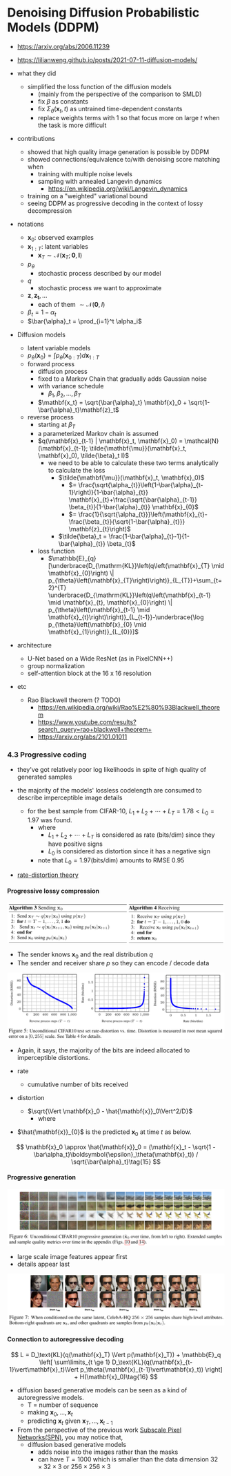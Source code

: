 # Denoising Diffusion Probabilistic Models (DDPM)

- https://arxiv.org/abs/2006.11239
- https://lilianweng.github.io/posts/2021-07-11-diffusion-models/
- what they did
  - simplified the loss function of the diffusion models
    - (mainly from the perspective of the comparison to SMLD)
    - fix $\beta$ as constants
    - fix $\Sigma_\theta(\mathbf{x}_t, t)$ as untrained time-dependent constants
    - replace weights terms with 1 so that focus more on large $t$ when the task is more difficult
- contributions
  - showed that high quality image generation is possible by DDPM
  - showed connections/equivalence to/with denoising score matching when
    - training with multiple noise levels
    - sampling with annealed Langevin dynamics
      - https://en.wikipedia.org/wiki/Langevin_dynamics
  - training on a "weighted" variational bound
  - seeing DDPM as progressive decoding in the context of lossy decompression
- notations
  - $\mathbf{x}_0$: observed examples
  - $\mathbf{x}_{1:T}$: latent variables
    - $\mathbf{x}_T \sim \mathcal{N}(\mathbf{x}_T; \mathbf{0}, \mathbf{I})$
  - $p_\theta$
    - stochastic process described by our model
  - $q$
    - stochastic process we want to approximate
  - $\mathbf{z}, \mathbf{z_t}, ...$
    - each of them $\sim \mathcal{N}(\mathbf{0}, I)$
  - $\beta_t = 1 - \alpha_t$
  - $\bar{\alpha}_t = \prod_{i=1}^t \alpha_i$
- Diffusion models
  - latent variable models
  - $p_\theta(\mathbf{x}_0) = \int p_\theta (\mathbf{x}_{0:T}) d\mathbf{x}_{1:T}$
  - forward process
    - diffusion process
    - fixed to a Markov Chain that gradually adds Gaussian noise
    - with variance schedule
      - $\beta_1, \beta_2, ..., \beta_T$
    - $\mathbf{x_t} = \sqrt{\bar{\alpha}_t} \mathbf{x}_0 + \sqrt{1-\bar{\alpha}_t}\mathbf{z}_t$
  - reverse process
    - starting at $\beta_T$
    - a parameterized Markov chain is assumed
    - $q(\mathbf{x}_{t-1} | \mathbf{x}_t, \mathbf{x}_0) = \mathcal{N}(\mathbf{x}_{t-1}; \tilde{\mathbf{\mu}}(\mathbf{x}_t, \mathbf{x}_0), \tilde{\beta}_t I)$
      - we need to be able to calculate these two terms analytically to calculate the loss
        - $\tilde{\mathbf{\mu}}(\mathbf{x}_t, \mathbf{x}_0)$
          - $= \frac{\sqrt{\alpha_{t}}\left(1-\bar{\alpha}_{t-1}\right)}{1-\bar{\alpha}_{t}} \mathbf{x}_{t}+\frac{\sqrt{\bar{\alpha}_{t-1}} \beta_{t}}{1-\bar{\alpha}_{t}} \mathbf{x}_{0}$
          - $= \frac{1}{\sqrt{\alpha_{t}}}\left(\mathbf{x}_{t}-\frac{\beta_{t}}{\sqrt{1-\bar{\alpha}_{t}}} \mathbf{z}_{t}\right)$
        - $\tilde{\beta}_t = \frac{1-\bar{\alpha}_{t}-1}{1-\bar{\alpha}_{t}} \beta_{t}$
    - loss function
      - $\mathbb{E}_{q}[\underbrace{D_{\mathrm{KL}}\left(q\left(\mathbf{x}_{T} \mid \mathbf{x}_{0}\right) \| p_{\theta}\left(\mathbf{x}_{T}\right)\right)}_{L_{T}}+\sum_{t=2}^{T} \underbrace{D_{\mathrm{KL}}\left(q\left(\mathbf{x}_{t-1} \mid \mathbf{x}_{t}, \mathbf{x}_{0}\right) \| p_{\theta}\left(\mathbf{x}_{t-1} \mid \mathbf{x}_{t}\right)\right)}_{L_{t-1}}-\underbrace{\log p_{\theta}\left(\mathbf{x}_{0} \mid \mathbf{x}_{1}\right)}_{L_{0}}]$
- architecture
  - U-Net based on a Wide ResNet (as in PixelCNN++)
  - group normalization
  - self-attention block at the 16 x 16 resolution

- etc
  - Rao Blackwell theorem (? TODO)
    - https://en.wikipedia.org/wiki/Rao%E2%80%93Blackwell_theorem
    - https://www.youtube.com/results?search_query=rao+blackwell+theorem+
    - https://arxiv.org/abs/2101.01011





### 4.3 Progressive coding

- they've got relatively poor log likelihoods in spite of high quality of generated samples

- the majority of the models' lossless codelength are consumed to describe imperceptible image details
  - for the best sample from CIFAR-10, $L_1 + L_2 + \cdots + L_T = 1.78 < L_0 = 1.97$ was found.
    - where
      - $L_1 + L_2 + \cdots + L_T$ is considered as rate (bits/dim) since they have positive signs
      - $L_0$ is considered as distortion since it has a negative sign
    - note that $L_0 = 1.97 \text{(bits/dim)}$ amounts to RMSE 0.95

- [rate-distortion theory](../information-theory.md#rate-distortion-theory)

#### Progressive lossy compression

![image-20221210235714877](./assets/image-20221210235714877.png)

- The sender knows $\mathbf{x}_0$ and the real distribution $q$
- The sender and receiver share $p$ so they can encode / decode data



![image-20221211003153985](./assets/image-20221211003153985.png)

- Again, it says, the majority of the bits are indeed allocated to imperceptible distortions.

- rate

  - cumulative number of bits received

- distortion

  - $\sqrt{\Vert \mathbf{x}_0 - \hat{\mathbf{x}}_0\Vert^2/D}$
    - where

- $\hat{\mathbf{x}}_{0}$ is the predicted $\mathbf{x}_{0}$ at time $t$ as below.

$$
\mathbf{x}_0 \approx \hat{\mathbf{x}}_0 = (\mathbf{x}_t - \sqrt{1 - \bar\alpha_t}\boldsymbol{\epsilon}_\theta(\mathbf{x}_t)) / \sqrt{\bar{\alpha}_t}\tag{15}
$$

#### Progressive generation

![image-20221211004637122](./assets/image-20221211004637122.png)

- large scale image features appear first
- details appear last

![image-20221211004653452](./assets/image-20221211004653452.png)

#### Connection to autoregressive decoding

$$
L = D_\text{KL}(q(\mathbf{x}_T) \Vert p(\mathbf{x}_T)) + \mathbb{E}_q \left[ \sum\limits_{t \ge 1} D_\text{KL}(q(\mathbf{x}_{t-1}\vert\mathbf{x}_t)\Vert p_\theta(\mathbf{x}_{t-1}\vert\mathbf{x}_t)) \right] + H(\mathbf{x}_0)\tag{16}
$$

- diffusion based generative models can be seen as a kind of autoregressive models.
  - T = number of sequence
  - making $\mathbf{x}_0,...,\mathbf{x}_t$
  - predicting $\mathbf{x}_t$ given $\mathbf{x}_T, ..., \mathbf{x}_{t-1}$
- From the perspective of the previous work [Subscale Pixel Networks(SPN)](https://arxiv.org/abs/1812.01608), you may notice that,
  - diffusion based generative models
    - adds noise into the images rather than the masks
    - can have $T=1000$ which is smaller than the data dimension $32\times32\times3$ or $256 \times 256 \times 3$
